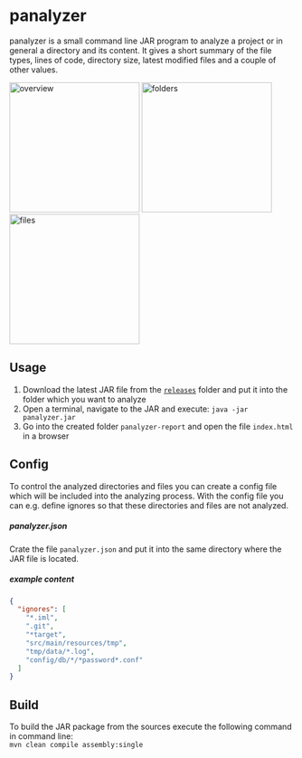 panalyzer
=========

panalyzer is a small command line JAR program to analyze a project or in general a directory and its content.
It gives a short summary of the file types, lines of code, directory size, latest modified files and a couple of other values.

<img src="http://i.imgur.com/MzXnvwk.jpg" alt="overview" width="230">
<img src="http://i.imgur.com/ksoChhS.jpg" alt="folders" width="230">
<img src="http://i.imgur.com/QeLvVZb.jpg" alt="files" width="230">

Usage
-----
1. Download the latest JAR file from the [`releases`](/releases) folder and put it into the folder which you want to analyze
2. Open a terminal, navigate to the JAR and execute: `java -jar panalyzer.jar`
3. Go into the created folder `panalyzer-report` and open the file `index.html` in a browser

Config
-----
To control the analyzed directories and files you can create a config file which will be included into the analyzing process. 
With the config file you can e.g. define ignores so that these directories and files are not analyzed.

##### panalyzer.json
Crate the file `panalyzer.json` and put it into the same directory where the JAR file is located.

##### example content
``` json
{
  "ignores": [
    "*.iml",
    ".git",
    "*target",
    "src/main/resources/tmp",
    "tmp/data/*.log",
    "config/db/*/*password*.conf"
  ]
}
```

Build
-----
To build the JAR package from the sources execute the following command in command line:  
`mvn clean compile assembly:single`

